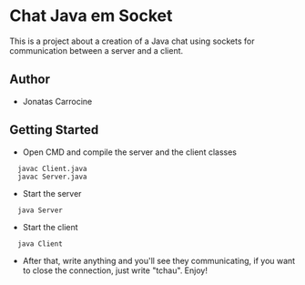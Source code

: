 # Chat Java em Socket

This is a project about a creation of a Java chat using sockets for communication between a server and a client.

## Author

 - Jonatas Carrocine

## Getting Started

- Open CMD and compile the server and the client classes
```
  javac Client.java
  javac Server.java
```

- Start the server
```
  java Server
```

- Start the client
```
  java Client
```
- After that, write anything and you'll see they communicating, if you want to close the connection, just write "tchau". Enjoy!
